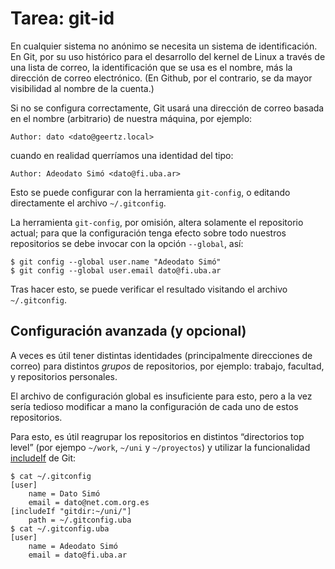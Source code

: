 Tarea: git-id
=============

En cualquier sistema no anónimo se necesita un sistema de identificación. En
Git, por su uso histórico para el desarrollo del kernel de Linux a través de
una lista de correo, la identificación que se usa es el nombre, más la
dirección de correo electrónico. (En Github, por el contrario, se da mayor
visibilidad al nombre de la cuenta.)

Si no se configura correctamente, Git usará una dirección de correo basada en
el nombre (arbitrario) de nuestra máquina, por ejemplo:

    Author: dato <dato@geertz.local>

cuando en realidad querríamos una identidad del tipo:

    Author: Adeodato Simó <dato@fi.uba.ar>

Esto se puede configurar con la herramienta `git-config`, o editando
directamente el archivo `~/.gitconfig`.

La herramienta `git-config`, por omisión, altera solamente el repositorio
actual; para que la configuración tenga efecto sobre todo nuestros repositorios
se debe invocar con la opción `--global`, así:

    $ git config --global user.name "Adeodato Simó"
    $ git config --global user.email dato@fi.uba.ar

Tras hacer esto, se puede verificar el resultado visitando el archivo
`~/.gitconfig`.


Configuración avanzada (y opcional)
-----------------------------------

A veces es útil tener distintas identidades (principalmente direcciones de
correo) para distintos _grupos_ de repositorios, por ejemplo: trabajo,
facultad, y repositorios personales.

El archivo de configuración global es insuficiente para esto, pero a la vez
sería tedioso modificar a mano la configuración de cada uno de estos
repositorios.

Para esto, es útil reagrupar los repositorios en distintos “directorios top
level” (por ejempo `~/work`, `~/uni`  y `~/proyectos`) y utilizar la
funcionalidad [includeIf] de Git:

    $ cat ~/.gitconfig
    [user]
        name = Dato Simó
        email = dato@net.com.org.es
    [includeIf "gitdir:~/uni/"]
        path = ~/.gitconfig.uba
    $ cat ~/.gitconfig.uba
    [user]
        name = Adeodato Simó
        email = dato@fi.uba.ar

[includeIf]: https://git-scm.com/docs/git-config#_includes

